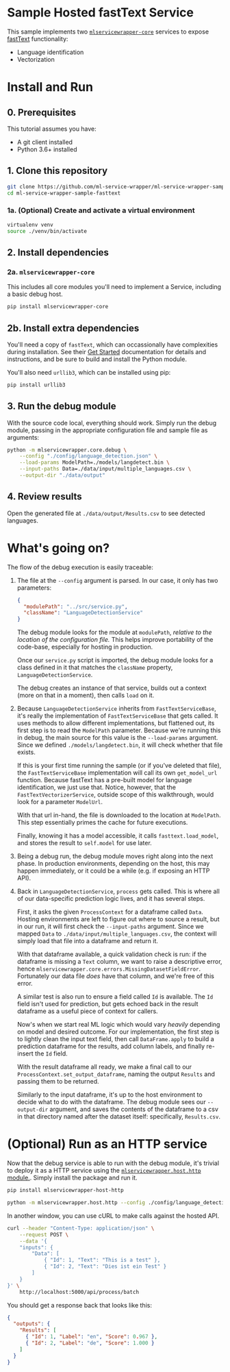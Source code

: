 # Sample Hosted fastText Service

This sample implements two [`mlservicewrapper-core`](https://github.com/ml-service-wrapper/ml-service-wrapper-core) services to expose [fastText](https://fasttext.cc/docs/en/language-identification.html) functionality:

- Language identification
- Vectorization

# Install and Run

## 0. Prerequisites

This tutorial assumes you have:

- A git client installed
- Python 3.6+ installed

## 1. Clone this repository

```bash
git clone https://github.com/ml-service-wrapper/ml-service-wrapper-sample-fasttext.git
cd ml-service-wrapper-sample-fasttext
```

### 1a. (Optional) Create and activate a virtual environment

```bash
virtualenv venv
source ./venv/bin/activate
```

## 2. Install dependencies

### 2a. `mlservicewrapper-core`

This includes all core modules you'll need to implement a Service, including a basic debug host.

```bash
pip install mlservicewrapper-core
```

## 2b. Install extra dependencies

You'll need a copy of `fastText`, which can occassionally have complexities during installation. See their [Get Started](https://fasttext.cc/docs/en/support.html#building-fasttext-python-module) documentation for details and instructions, and be sure to build and install the Python module.

You'll also need `urllib3`, which can be installed using pip:

```bash
pip install urllib3
```

## 3. Run the debug module

With the source code local, everything should work. Simply run the debug module, passing in the appropriate configuration file and sample file as arguments:

```bash
python -m mlservicewrapper.core.debug \
    --config "./config/language_detection.json" \
    --load-params ModelPath=./models/langdetect.bin \
    --input-paths Data=./data/input/multiple_languages.csv \
    --output-dir "./data/output"
```

## 4. Review results

Open the generated file at `./data/output/Results.csv` to see detected languages.

# What's going on?

The flow of the debug execution is easily traceable:

1. The file at the `--config` argument is parsed. In our case, it only has two parameters:

   ```json
   {
     "modulePath": "../src/service.py",
     "className": "LanguageDetectionService"
   }
   ```

   The debug module looks for the module at `modulePath`, _relative to the location of the configuration file._ This helps improve portability of the code-base, especially for hosting in production.

   Once our `service.py` script is imported, the debug module looks for a class defined in it that matches the `className` property, `LanguageDetectionService`.

   The debug creates an instance of that service, builds out a context (more on that in a moment), then calls `load` on it.

2. Because `LanguageDetectionService` inherits from `FastTextServiceBase`, it's really the implementation of `FastTextServiceBase` that gets called. It uses methods to allow different implementations, but flattened out, its first step is to read the `ModelPath` parameter. Because we're running this in debug, the main source for this value is the `--load-params` argument. Since we defined `./models/langdetect.bin`, it will check whether that file exists.

   If this is your first time running the sample (or if you've deleted that file), the `FastTextServiceBase` implementation will call its own `get_model_url` function. Because fastText has a pre-built model for language identification, we just use that. Notice, however, that the `FastTextVectorizerService`, outside scope of this walkthrough, would look for a parameter `ModelUrl`.

   With that url in-hand, the file is downloaded to the location at `ModelPath`. This step essentially primes the cache for future executions.

   Finally, knowing it has a model accessible, it calls `fasttext.load_model`, and stores the result to `self.model` for use later.

3. Being a debug run, the debug module moves right along into the next phase. In production environments, depending on the host, this may happen immediately, or it could be a while (e.g. if exposing an HTTP API).

4. Back in `LanguageDetectionService`, `process` gets called. This is where all of our data-specific prediction logic lives, and it has several steps.

   First, it asks the given `ProcessContext` for a dataframe called `Data`. Hosting environments are left to figure out where to source a result, but in our run, it will first check the `--input-paths` argument. Since we mapped `Data` to `./data/input/multiple_languages.csv`, the context will simply load that file into a dataframe and return it.

   With that dataframe available, a quick validation check is run: if the dataframe is missing a `Text` column, we want to raise a descriptive error, hence `mlservicewrapper.core.errors.MissingDatasetFieldError`. Fortunately our data file _does_ have that column, and we're free of this error.

   A similar test is also run to ensure a field called `Id` is available. The `Id` field isn't used for prediction, but gets echoed back in the result dataframe as a useful piece of context for callers.

   Now's when we start real ML logic which would vary _heavily_ depending on model and desired outcome. For our implementation, the first step is to lightly clean the input text field, then call `DataFrame.apply` to build a prediction dataframe for the results, add column labels, and finally re-insert the `Id` field.

   With the result dataframe all ready, we make a final call to our `ProcessContext.set_output_dataframe`, naming the output `Results` and passing them to be returned.

   Similarly to the input dataframe, it's up to the host environment to decide what to do with the dataframe. The debug module sees our `--output-dir` argument, and saves the contents of the dataframe to a csv in that directory named after the dataset itself: specifically, `Results.csv`.

# (Optional) Run as an HTTP service

Now that the debug service is able to run with the debug module, it's trivial to deploy it as a HTTP service using the [`mlservicewrapper.host.http` module.](https://github.com/ml-service-wrapper/ml-service-wrapper-host-http). Simply install the package and run it.

```bash
pip install mlservicewrapper-host-http

python -m mlservicewrapper.host.http --config ./config/language_detection.json --prod
```

In another window, you can use cURL to make calls against the hosted API.

```bash
curl --header "Content-Type: application/json" \
    --request POST \
    --data '{
    "inputs": {
        "Data": [
            { "Id": 1, "Text": "This is a test" },
            { "Id": 2, "Text": "Dies ist ein Test" }
        ]
    }
}' \
    http://localhost:5000/api/process/batch
```

You should get a response back that looks like this:

```json
{
  "outputs": {
    "Results": [
      { "Id": 1, "Label": "en", "Score": 0.967 },
      { "Id": 2, "Label": "de", "Score": 1.000 }
    ]
  }
}
```
